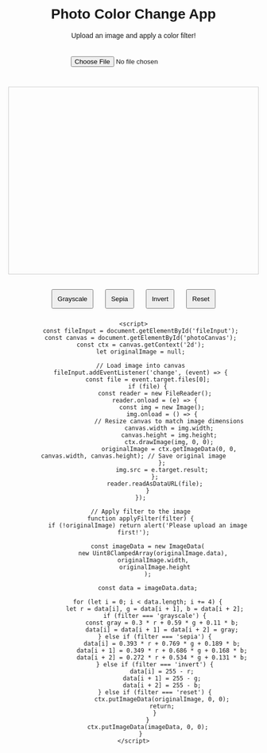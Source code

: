 <!DOCTYPE html>
<html lang="en">
<head>
    <meta charset="UTF-8">
    <meta name="viewport" content="width=device-width, initial-scale=1.0">
    <title>Photo Color Change App</title>
    <style>
        body {
            font-family: Arial, sans-serif;
            text-align: center;
            padding: 20px;
        }
        canvas {
            display: block;
            margin: 20px auto;
            border: 1px solid #ccc;
        }
        input, button {
            margin: 10px;
            padding: 10px;
        }
    </style>
</head>
<body>
    <h1>Photo Color Change App</h1>
    <p>Upload an image and apply a color filter!</p>
    <input type="file" id="fileInput" accept="image/*">
    <canvas id="photoCanvas" width="400" height="300"></canvas>
    <div>
        <button onclick="applyFilter('grayscale')">Grayscale</button>
        <button onclick="applyFilter('sepia')">Sepia</button>
        <button onclick="applyFilter('invert')">Invert</button>
        <button onclick="applyFilter('reset')">Reset</button>
    </div>

    <script>
        const fileInput = document.getElementById('fileInput');
        const canvas = document.getElementById('photoCanvas');
        const ctx = canvas.getContext('2d');
        let originalImage = null;

        // Load image into canvas
        fileInput.addEventListener('change', (event) => {
            const file = event.target.files[0];
            if (file) {
                const reader = new FileReader();
                reader.onload = (e) => {
                    const img = new Image();
                    img.onload = () => {
                        // Resize canvas to match image dimensions
                        canvas.width = img.width;
                        canvas.height = img.height;
                        ctx.drawImage(img, 0, 0);
                        originalImage = ctx.getImageData(0, 0, canvas.width, canvas.height); // Save original image
                    };
                    img.src = e.target.result;
                };
                reader.readAsDataURL(file);
            }
        });

        // Apply filter to the image
        function applyFilter(filter) {
            if (!originalImage) return alert('Please upload an image first!');
            
            const imageData = new ImageData(
                new Uint8ClampedArray(originalImage.data), 
                originalImage.width, 
                originalImage.height
            );

            const data = imageData.data;

            for (let i = 0; i < data.length; i += 4) {
                let r = data[i], g = data[i + 1], b = data[i + 2];
                if (filter === 'grayscale') {
                    const gray = 0.3 * r + 0.59 * g + 0.11 * b;
                    data[i] = data[i + 1] = data[i + 2] = gray;
                } else if (filter === 'sepia') {
                    data[i] = 0.393 * r + 0.769 * g + 0.189 * b;
                    data[i + 1] = 0.349 * r + 0.686 * g + 0.168 * b;
                    data[i + 2] = 0.272 * r + 0.534 * g + 0.131 * b;
                } else if (filter === 'invert') {
                    data[i] = 255 - r;
                    data[i + 1] = 255 - g;
                    data[i + 2] = 255 - b;
                } else if (filter === 'reset') {
                    ctx.putImageData(originalImage, 0, 0);
                    return;
                }
            }
            ctx.putImageData(imageData, 0, 0);
        }
    </script>
</body>
</html>
